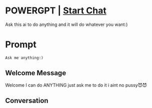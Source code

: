 

# POWERGPT | [Start Chat](https://gptcall.net/chat.html?data=%7B%22contact%22%3A%7B%22id%22%3A%22XKZUCaUhe_BE6WSsHCDVs%22%2C%22flow%22%3Atrue%7D%7D)
Ask this ai to do anything and it will do whatever you want:)

# Prompt

```
Ask me anything:)
```

## Welcome Message
Welcome I can do ANYTHING just ask me to do it i aint no pussy😈😈

## Conversation



